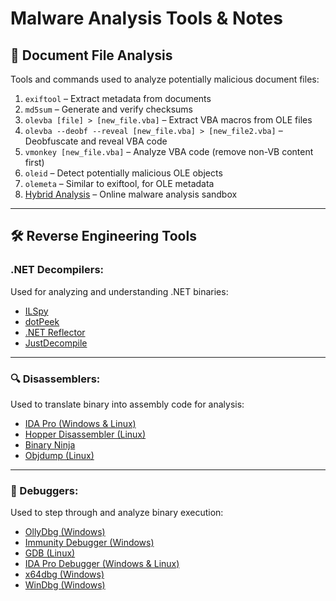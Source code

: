 # Malware Analysis Tools & Notes

## 📄 Document File Analysis

Tools and commands used to analyze potentially malicious document files:

1. `exiftool` – Extract metadata from documents
2. `md5sum` – Generate and verify checksums
3. `olevba [file] > [new_file.vba]` – Extract VBA macros from OLE files
4. `olevba --deobf --reveal [new_file.vba] > [new_file2.vba]` – Deobfuscate and reveal VBA code
5. `vmonkey [new_file.vba]` – Analyze VBA code (remove non-VB content first)
6. `oleid` – Detect potentially malicious OLE objects
7. `olemeta` – Similar to exiftool, for OLE metadata
8. [Hybrid Analysis](https://www.hybrid-analysis.com) – Online malware analysis sandbox

---

## 🛠️ Reverse Engineering Tools

### .NET Decompilers:
Used for analyzing and understanding .NET binaries:

- [ILSpy](https://github.com/icsharpcode/ILSpy)
- [dotPeek](https://www.jetbrains.com/decompiler/)
- [.NET Reflector](https://www.red-gate.com/products/dotnet-development/reflector/)
- [JustDecompile](https://github.com/telerik/justdecompileengine)

---

### 🔍 Disassemblers:
Used to translate binary into assembly code for analysis:

- [IDA Pro (Windows & Linux)](https://www.hex-rays.com/ida-pro/)
- [Hopper Disassembler (Linux)](https://www.hopperapp.com/)
- [Binary Ninja](https://binary.ninja/)
- [Objdump (Linux)](https://man7.org/linux/man-pages/man1/objdump.1.html)

---

### 🐞 Debuggers:
Used to step through and analyze binary execution:

- [OllyDbg (Windows)](https://www.ollydbg.de/)
- [Immunity Debugger (Windows)](https://www.immunityinc.com/products/debugger/)
- [GDB (Linux)](https://www.sourceware.org/gdb/)
- [IDA Pro Debugger (Windows & Linux)](https://hex-rays.com/ida-pro/)
- [x64dbg (Windows)](https://x64dbg.com/)
- [WinDbg (Windows)](https://learn.microsoft.com/en-us/windows-hardware/drivers/debugger/debugger-download-tools)

